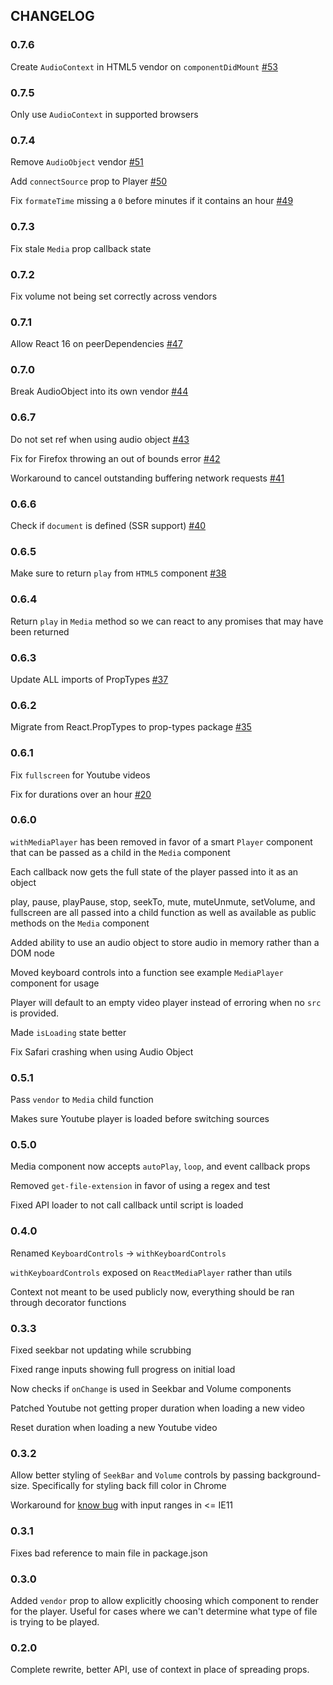 ## CHANGELOG

### 0.7.6

Create `AudioContext` in HTML5 vendor on `componentDidMount`
[#53](https://github.com/souporserious/react-media-player/pull/53)

### 0.7.5

Only use `AudioContext` in supported browsers

### 0.7.4

Remove `AudioObject` vendor
[#51](https://github.com/souporserious/react-media-player/pull/51)

Add `connectSource` prop to Player
[#50](https://github.com/souporserious/react-media-player/pull/50)

Fix `formateTime` missing a `0` before minutes if it contains an hour
[#49](https://github.com/souporserious/react-media-player/pull/49)

### 0.7.3

Fix stale `Media` prop callback state

### 0.7.2

Fix volume not being set correctly across vendors

### 0.7.1

Allow React 16 on peerDependencies
[#47](https://github.com/souporserious/react-media-player/pull/47)

### 0.7.0

Break AudioObject into its own vendor
[#44](https://github.com/souporserious/react-media-player/pull/44)

### 0.6.7

Do not set ref when using audio object
[#43](https://github.com/souporserious/react-media-player/pull/43)

Fix for Firefox throwing an out of bounds error
[#42](https://github.com/souporserious/react-media-player/pull/42)

Workaround to cancel outstanding buffering network requests
[#41](https://github.com/souporserious/react-media-player/pull/41)

### 0.6.6

Check if `document` is defined (SSR support)
[#40](https://github.com/souporserious/react-media-player/pull/40)

### 0.6.5

Make sure to return `play` from `HTML5` component
[#38](https://github.com/souporserious/react-media-player/pull/38)

### 0.6.4

Return `play` in `Media` method so we can react to any promises that may have
been returned

### 0.6.3

Update ALL imports of PropTypes
[#37](https://github.com/souporserious/react-media-player/pull/37)

### 0.6.2

Migrate from React.PropTypes to prop-types package
[#35](https://github.com/souporserious/react-media-player/pull/35)

### 0.6.1

Fix `fullscreen` for Youtube videos

Fix for durations over an hour
[#20](https://github.com/souporserious/react-media-player/pull/20)

### 0.6.0

`withMediaPlayer` has been removed in favor of a smart `Player` component that
can be passed as a child in the `Media` component

Each callback now gets the full state of the player passed into it as an object

play, pause, playPause, stop, seekTo, mute, muteUnmute, setVolume, and
fullscreen are all passed into a child function as well as available as public
methods on the `Media` component

Added ability to use an audio object to store audio in memory rather than a DOM
node

Moved keyboard controls into a function see example `MediaPlayer` component for
usage

Player will default to an empty video player instead of erroring when no `src`
is provided.

Made `isLoading` state better

Fix Safari crashing when using Audio Object

### 0.5.1

Pass `vendor` to `Media` child function

Makes sure Youtube player is loaded before switching sources

### 0.5.0

Media component now accepts `autoPlay`, `loop`, and event callback props

Removed `get-file-extension` in favor of using a regex and test

Fixed API loader to not call callback until script is loaded

### 0.4.0

Renamed `KeyboardControls` -> `withKeyboardControls`

`withKeyboardControls` exposed on `ReactMediaPlayer` rather than utils

Context not meant to be used publicly now, everything should be ran through
decorator functions

### 0.3.3

Fixed seekbar not updating while scrubbing

Fixed range inputs showing full progress on initial load

Now checks if `onChange` is used in Seekbar and Volume components

Patched Youtube not getting proper duration when loading a new video

Reset duration when loading a new Youtube video

### 0.3.2

Allow better styling of `SeekBar` and `Volume` controls by passing
background-size. Specifically for styling back fill color in Chrome

Workaround for [know bug](https://github.com/facebook/react/issues/554) with
input ranges in <= IE11

### 0.3.1

Fixes bad reference to main file in package.json

### 0.3.0

Added `vendor` prop to allow explicitly choosing which component to render for
the player. Useful for cases where we can't determine what type of file is
trying to be played.

### 0.2.0

Complete rewrite, better API, use of context in place of spreading props.
